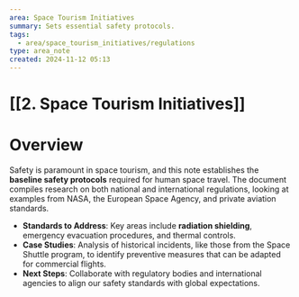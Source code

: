 ```yaml
---
area: Space Tourism Initiatives
summary: Sets essential safety protocols.
tags:
  - area/space_tourism_initiatives/regulations
type: area_note
created: 2024-11-12 05:13
---
```

# [[2. Space Tourism Initiatives]]
# Overview
Safety is paramount in space tourism, and this note establishes the **baseline safety protocols** required for human space travel. The document compiles research on both national and international regulations, looking at examples from NASA, the European Space Agency, and private aviation standards.

- **Standards to Address**: Key areas include **radiation shielding**, emergency evacuation procedures, and thermal controls.
- **Case Studies**: Analysis of historical incidents, like those from the Space Shuttle program, to identify preventive measures that can be adapted for commercial flights.
- **Next Steps**: Collaborate with regulatory bodies and international agencies to align our safety standards with global expectations.
